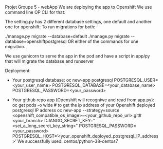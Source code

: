 Projet Groupe 5 - webApp
We are deploying the app to Openshift
We use command line OP CLI for that:

The setting.py has 2 different database settings, one default and another one for openshift:
To run migrations for both:

./manage.py migrate --database=default
./manage.py migrate --database=openshiftpostgresql
OR either of the commands for one migration.

We use gunicorn to serve the app in the pod and have a script in app/py that will migrate the database and runserver



Deployment:
- Your postgresql database:
oc new-app postgresql POSTGRESQL_USER=<your_user_name> POSTGRESQL_DATABASE=<your_database_name> POSTGRESQL_PASSWORD=<your_password>

- Your github repo app (Openshift will recogniwe and read from app.py):
oc get pods -o wide # to get the ip address of your Openshift deployed postgresql IP address
oc new-app --strategy=source <openshift_compatible_os_image>~<your_github_repo_url>.git#<your_branch> DJANGO_SECRET_KEY="<set_a_long_secret_key_string>" POSTGRESQL_PASSWORD=<your_password> POSTGRESQL_HOST=’<your_openshift_deployed_postgresql_IP_address>’
We successfully used: centos/python-38-centos7
